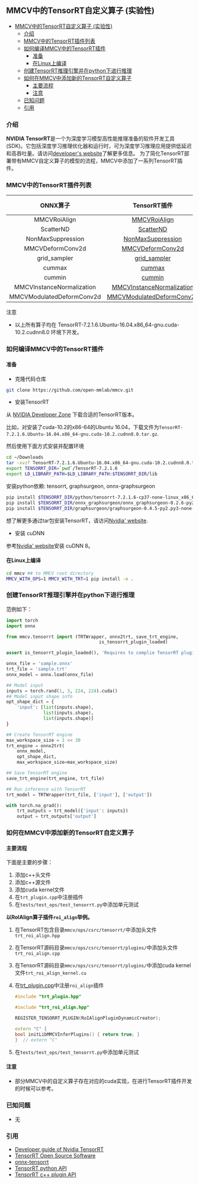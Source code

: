 ## MMCV中的TensorRT自定义算子 (实验性)

<!-- TOC -->

- [MMCV中的TensorRT自定义算子 (实验性)](#mmcv%E4%B8%AD%E7%9A%84tensorrt%E8%87%AA%E5%AE%9A%E4%B9%89%E7%AE%97%E5%AD%90-%E5%AE%9E%E9%AA%8C%E6%80%A7)
  - [介绍](#%E4%BB%8B%E7%BB%8D)
  - [MMCV中的TensorRT插件列表](#mmcv%E4%B8%AD%E7%9A%84tensorrt%E6%8F%92%E4%BB%B6%E5%88%97%E8%A1%A8)
  - [如何编译MMCV中的TensorRT插件](#%E5%A6%82%E4%BD%95%E7%BC%96%E8%AF%91mmcv%E4%B8%AD%E7%9A%84tensorrt%E6%8F%92%E4%BB%B6)
    - [准备](#%E5%87%86%E5%A4%87)
    - [在Linux上编译](#%E5%9C%A8linux%E4%B8%8A%E7%BC%96%E8%AF%91)
  - [创建TensorRT推理引擎并在python下进行推理](#%E5%88%9B%E5%BB%BAtensorrt%E6%8E%A8%E7%90%86%E5%BC%95%E6%93%8E%E5%B9%B6%E5%9C%A8python%E4%B8%8B%E8%BF%9B%E8%A1%8C%E6%8E%A8%E7%90%86)
  - [如何在MMCV中添加新的TensorRT自定义算子](#%E5%A6%82%E4%BD%95%E5%9C%A8mmcv%E4%B8%AD%E6%B7%BB%E5%8A%A0%E6%96%B0%E7%9A%84tensorrt%E8%87%AA%E5%AE%9A%E4%B9%89%E7%AE%97%E5%AD%90)
    - [主要流程](#%E4%B8%BB%E8%A6%81%E6%B5%81%E7%A8%8B)
    - [注意](#%E6%B3%A8%E6%84%8F)
  - [已知问题](#%E5%B7%B2%E7%9F%A5%E9%97%AE%E9%A2%98)
  - [引用](#%E5%BC%95%E7%94%A8)

<!-- TOC -->

### 介绍

**NVIDIA TensorRT**是一个为深度学习模型高性能推理准备的软件开发工具(SDK)。它包括深度学习推理优化器和运行时，可为深度学习推理应用提供低延迟和高吞吐量。请访问[developer's website](https://developer.nvidia.com/tensorrt)了解更多信息。
为了简化TensorRT部署带有MMCV自定义算子的模型的流程，MMCV中添加了一系列TensorRT插件。

### MMCV中的TensorRT插件列表

|          ONNX算子           |                                   TensorRT插件                                    | MMCV版本 |
| :-----------------------: | :-----------------------------------------------------------------------------: | :----: |
|       MMCVRoiAlign        |              [MMCVRoiAlign](./tensorrt_custom_ops.md#mmcvroialign)              | 1.2.6  |
|         ScatterND         |                 [ScatterND](./tensorrt_custom_ops.md#scatternd)                 | 1.2.6  |
|     NonMaxSuppression     |         [NonMaxSuppression](./tensorrt_custom_ops.md#nonmaxsuppression)         | 1.3.0  |
|     MMCVDeformConv2d      |          [MMCVDeformConv2d](./tensorrt_custom_ops.md#mmcvdeformconv2d)          | 1.3.0  |
|       grid_sampler        |              [grid_sampler](./tensorrt_custom_ops.md#grid-sampler)              | 1.3.1  |
|          cummax           |                    [cummax](./tensorrt_custom_ops.md#cummax)                    | 1.3.5  |
|          cummin           |                    [cummin](./tensorrt_custom_ops.md#cummin)                    | 1.3.5  |
| MMCVInstanceNormalization | [MMCVInstanceNormalization](./tensorrt_custom_ops.md#mmcvinstancenormalization) | 1.3.5  |
| MMCVModulatedDeformConv2d | [MMCVModulatedDeformConv2d](./tensorrt_custom_ops.md#mmcvmodulateddeformconv2d) | master |

注意

- 以上所有算子均在 TensorRT-7.2.1.6.Ubuntu-16.04.x86_64-gnu.cuda-10.2.cudnn8.0 环境下开发。

### 如何编译MMCV中的TensorRT插件

#### 准备

- 克隆代码仓库

```bash
git clone https://github.com/open-mmlab/mmcv.git
```

- 安装TensorRT

从 [NVIDIA Developer Zone](https://developer.nvidia.com/nvidia-tensorrt-download) 下载合适的TensorRT版本。

比如，对安装了cuda-10.2的x86-64的Ubuntu 16.04，下载文件为`TensorRT-7.2.1.6.Ubuntu-16.04.x86_64-gnu.cuda-10.2.cudnn8.0.tar.gz`.

然后使用下面方式安装并配置环境

```bash
cd ~/Downloads
tar -xvzf TensorRT-7.2.1.6.Ubuntu-16.04.x86_64-gnu.cuda-10.2.cudnn8.0.tar.gz
export TENSORRT_DIR=`pwd`/TensorRT-7.2.1.6
export LD_LIBRARY_PATH=$LD_LIBRARY_PATH:$TENSORRT_DIR/lib
```

安装python依赖: tensorrt, graphsurgeon, onnx-graphsurgeon

```bash
pip install $TENSORRT_DIR/python/tensorrt-7.2.1.6-cp37-none-linux_x86_64.whl
pip install $TENSORRT_DIR/onnx_graphsurgeon/onnx_graphsurgeon-0.2.6-py2.py3-none-any.whl
pip install $TENSORRT_DIR/graphsurgeon/graphsurgeon-0.4.5-py2.py3-none-any.whl
```

想了解更多通过tar包安装TensorRT，请访问[Nvidia' website](https://docs.nvidia.com/deeplearning/tensorrt/archives/tensorrt-721/install-guide/index.html#installing-tar).

- 安装 cuDNN

参考[Nvidia' website](https://docs.nvidia.com/deeplearning/cudnn/install-guide/index.html#installlinux-tar)安装 cuDNN 8。

#### 在Linux上编译

```bash
cd mmcv ## to MMCV root directory
MMCV_WITH_OPS=1 MMCV_WITH_TRT=1 pip install -e .
```

### 创建TensorRT推理引擎并在python下进行推理

范例如下：

```python
import torch
import onnx

from mmcv.tensorrt import (TRTWrapper, onnx2trt, save_trt_engine,
                                   is_tensorrt_plugin_loaded)

assert is_tensorrt_plugin_loaded(), 'Requires to complie TensorRT plugins in mmcv'

onnx_file = 'sample.onnx'
trt_file = 'sample.trt'
onnx_model = onnx.load(onnx_file)

## Model input
inputs = torch.rand(1, 3, 224, 224).cuda()
## Model input shape info
opt_shape_dict = {
    'input': [list(inputs.shape),
              list(inputs.shape),
              list(inputs.shape)]
}

## Create TensorRT engine
max_workspace_size = 1 << 30
trt_engine = onnx2trt(
    onnx_model,
    opt_shape_dict,
    max_workspace_size=max_workspace_size)

## Save TensorRT engine
save_trt_engine(trt_engine, trt_file)

## Run inference with TensorRT
trt_model = TRTWrapper(trt_file, ['input'], ['output'])

with torch.no_grad():
    trt_outputs = trt_model({'input': inputs})
    output = trt_outputs['output']

```

### 如何在MMCV中添加新的TensorRT自定义算子

#### 主要流程

下面是主要的步骤：

1. 添加c++头文件
2. 添加c++源文件
3. 添加cuda kernel文件
4. 在`trt_plugin.cpp`中注册插件
5. 在`tests/test_ops/test_tensorrt.py`中添加单元测试

**以RoIAlign算子插件`roi_align`举例。**

1. 在TensorRT包含目录`mmcv/ops/csrc/tensorrt/`中添加头文件`trt_roi_align.hpp`

2. 在TensorRT源码目录`mmcv/ops/csrc/tensorrt/plugins/`中添加头文件`trt_roi_align.cpp`

3. 在TensorRT源码目录`mmcv/ops/csrc/tensorrt/plugins/`中添加cuda kernel文件`trt_roi_align_kernel.cu`

4. 在[trt_plugin.cpp](https://github.com/open-mmlab/mmcv/blob/master/mmcv/ops/csrc/tensorrt/plugins/trt_plugin.cpp)中注册`roi_align`插件

   ```c++
   #include "trt_plugin.hpp"

   #include "trt_roi_align.hpp"

   REGISTER_TENSORRT_PLUGIN(RoIAlignPluginDynamicCreator);

   extern "C" {
   bool initLibMMCVInferPlugins() { return true; }
   }  // extern "C"
   ```

5. 在`tests/test_ops/test_tensorrt.py`中添加单元测试

#### 注意

- 部分MMCV中的自定义算子存在对应的cuda实现，在进行TensorRT插件开发的时候可以参考。

### 已知问题

- 无

### 引用

- [Developer guide of Nvidia TensorRT](https://docs.nvidia.com/deeplearning/tensorrt/developer-guide/index.html)
- [TensorRT Open Source Software](https://github.com/NVIDIA/TensorRT)
- [onnx-tensorrt](https://github.com/onnx/onnx-tensorrt)
- [TensorRT python API](https://docs.nvidia.com/deeplearning/tensorrt/api/python_api/index.html)
- [TensorRT c++ plugin API](https://docs.nvidia.com/deeplearning/tensorrt/api/c_api/classnvinfer1_1_1_i_plugin.html)
